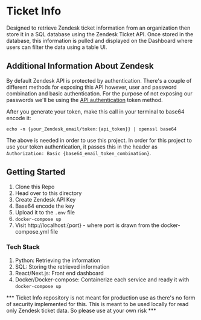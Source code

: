 # Ticket Info

Designed to retrieve Zendesk ticket information from an organization then store it in a SQL database using the Zendesk Ticket API. Once stored in the database, this information is pulled and displayed on the Dashboard where users can filter the data using a table UI.

## Additional Information About Zendesk

By default Zendesk API is protected by authentication. There's a couple of different methods for exposing this API however, user and password combination and basic authentication. For the purpose of not exposing our passwords we'll be using the [API authentication](https://support.zendesk.com/hc/en-us/articles/4408889192858-Generating-a-new-API-token) token method.

After you generate your token, make this call in your terminal to base64 encode it:

```
echo -n {your_Zendesk_email/token:{api_token}} | openssl base64
```

The above is needed in order to use this project. In order for this project to use your token authentication, it passes this in the header as `Authorization: Basic {base64_email_token_combination}`.


## Getting Started

1. Clone this Repo
2. Head over to this directory
3. Create Zendesk API Key
4. Base64 encode the key
5. Upload it to the `.env` file
6. `docker-compose up`
7. Visit http://localhost:{port} - where port is drawn from the docker-compose.yml file

### Tech Stack

1. Python: Retrieving the information
2. SQL: Storing the retrieved information
3. React/Next.js: Front end dashboard
4. Docker/Docker-compose: Containerize each service and ready it with `docker-compose up`


*** Ticket Info repository is not meant for production use as there's no form of security implemented for this. This is meant to be used locally for read only Zendesk ticket data. So please use at your own risk ***